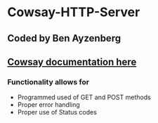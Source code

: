# Cowsay-HTTP-Server

## Coded by Ben Ayzenberg

## [__Cowsay__ documentation here](https://www.npmjs.com/package/cowsay)

### Functionality allows for
* Programmed used of GET and POST methods
* Proper error handling
* Proper use of Status codes
